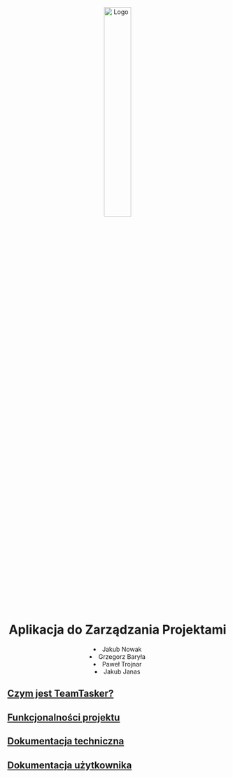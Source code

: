 <div align="center" style="text-align: center;">
   <img src="https://i.ibb.co/Kznq3gH/documentation-Logo-Transparent1.png" alt="Logo" width="35%" height="35%">
   <h1>Aplikacja do Zarządzania Projektami</h1>
</div>

<div align="center" style="text-align: center;">
   <li>Jakub Nowak</li>
   <li>Grzegorz Baryła</li>
   <li>Paweł Trojnar</li>
   <li>Jakub Janas</li>
</div>

## [Czym jest TeamTasker?](https://github.com/JakubNovvak/TeamTasker/wiki/Strona-g%C5%82%C3%B3wna-projektu#czym-jest-teamtasker)

## [Funkcjonalności projektu](https://github.com/JakubNovvak/TeamTasker/wiki/Strona-g%C5%82%C3%B3wna-projektu#poni%C5%BCej-znajduje-si%C4%99-lista-funkcjonalno%C5%9Bci-sk%C5%82adaj%C4%85cych-si%C4%99-na-aplikacj%C4%99)

## [Dokumentacja techniczna](https://github.com/JakubNovvak/TeamTasker/wiki/Dokumentacja-techniczna)

## [Dokumentacja użytkownika](https://github.com/JakubNovvak/TeamTasker/wiki/Dokumentacja-użytkownika)
